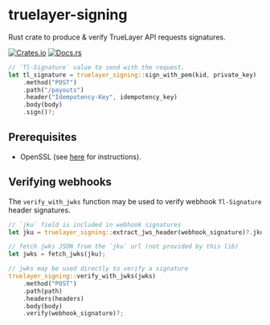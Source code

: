 # truelayer-signing
Rust crate to produce & verify TrueLayer API requests signatures.

[![Crates.io](https://img.shields.io/crates/v/truelayer-signing.svg)](https://crates.io/crates/truelayer-signing)
[![Docs.rs](https://docs.rs/truelayer-signing/badge.svg)](https://docs.rs/truelayer-signing)

```rust
// `Tl-Signature` value to send with the request.
let tl_signature = truelayer_signing::sign_with_pem(kid, private_key)
    .method("POST")
    .path("/payouts")
    .header("Idempotency-Key", idempotency_key)
    .body(body)
    .sign()?;
```

## Prerequisites
- OpenSSL (see [here](https://www.openssl.org/) for instructions).

## Verifying webhooks
The `verify_with_jwks` function may be used to verify webhook `Tl-Signature` header signatures.
 
```rust
// `jku` field is included in webhook signatures
let jku = truelayer_signing::extract_jws_header(webhook_signature)?.jku?;

// fetch jwks JSON from the `jku` url (not provided by this lib)
let jwks = fetch_jwks(jku);

// jwks may be used directly to verify a signature
truelayer_signing::verify_with_jwks(jwks)
    .method("POST")
    .path(path)
    .headers(headers)
    .body(body)
    .verify(webhook_signature)?;
```
